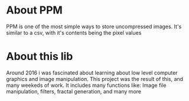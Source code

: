 # About PPM
PPM is one of the most simple ways to store uncompressed images.
It's similar to a csv, with it's contents being the pixel values

# About this lib
Around 2016 i was fascinated about learning about low level computer graphics and image manipulation.
This project was the result of this, and many weekeds of work.
It includes many functions like:
Image file manipulation, filters, fractal generation, and many more
